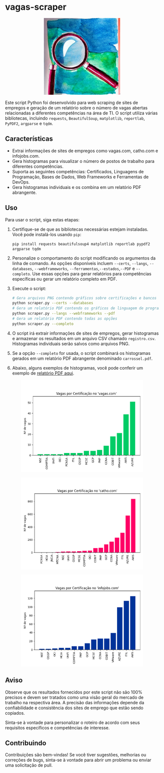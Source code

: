 # vagas-scraper

<p align="center"><a href="https://joaopedrolourencoaffonso.github.io/vagas-scraper/"><img src="https://github.com/joaopedrolourencoaffonso/vagas-scraper/blob/master/logo.jpeg?raw=true" width="250" height="250"></a></p>

Este script Python foi desenvolvido para web scraping de sites de empregos e geração de um relatório sobre o número de vagas abertas relacionadas a diferentes competências na área de TI. O script utiliza várias bibliotecas, incluindo `requests`, `BeautifulSoup`, `matplotlib`, `reportlab`, `PyPDF2`, `argparse` e `tqdm`.

## Características

- Extrai informações de sites de empregos como vagas.com, catho.com e infojobs.com.
- Gera histogramas para visualizar o número de postos de trabalho para diferentes competências.
- Suporta as seguintes competências: Certificados, Linguagens de Programação, Bases de Dados, Web Frameworks e Ferramentas de DevOps.
- Gera histogramas individuais e os combina em um relatório PDF abrangente.

## Uso

Para usar o script, siga estas etapas:

1. Certifique-se de que as bibliotecas necessárias estejam instaladas. Você pode instalá-los usando `pip`:
    ```
    pip install requests beautifulsoup4 matplotlib reportlab pypdf2 argparse tqdm
    ```

2. Personalize o comportamento do script modificando os argumentos da linha de comando. As opções disponíveis incluem `--certs`, `--langs`, `--databases`, `--webframeworks`, `--ferramentas`,`--estados`,`--PDF` e `--completo`. Use essas opções para gerar relatórios para competências específicas ou gerar um relatório completo em PDF.

3. Execute o script:
    ```bash
    # Gera arquivos PNG contendo gráficos sobre certificações e bancos de dados mais requisitados
    python scraper.py --certs --databases
    # Gera um relatório PDF contendo os gráficos de linguagem de programação e framework web
    python scraper.py --langs --webframeworks --pdf
    # Gera um relatório PDF contendo todas as opções
    python scraper.py --completo
    ```

4. O script irá extrair informações de sites de empregos, gerar histogramas e armazenar os resultados em um arquivo CSV chamado `registro.csv`. Histogramas individuais serão salvos como arquivos PNG.

5. Se a opção `--completo` for usada, o script combinará os histogramas gerados em um relatório PDF abrangente denominado `carrossel.pdf`.

6. Abaixo, alguns exemplos de histogramas, você pode conferir um exemplo de [relatório PDF aqui](https://github.com/joaopedrolourencoaffonso/vagas-scraper/blob/master/PDFs/carrossel.pdf).

<p align="center">
  <img src="https://raw.githubusercontent.com/joaopedrolourencoaffonso/vagas-scraper/master/graficos/certificados-vagas.png" alt="Vagas por certificado no 'vagas'" style="width:400px;height:300px;">
    
<p align="center">
  <img src="https://raw.githubusercontent.com/joaopedrolourencoaffonso/vagas-scraper/master/graficos/certificados-catho.png" alt="Vagas por certificado na Catho" style="width:400px;height:300px;">

<p align="center">
  <img src="https://raw.githubusercontent.com/joaopedrolourencoaffonso/vagas-scraper/master/graficos/certificados-infojobs.png" alt="Vagas por linguagem no 'vagas'" style="width:400px;height:300px;">

## Aviso

Observe que os resultados fornecidos por este script não são 100% precisos e devem ser tratados como uma visão geral do mercado de trabalho na respectiva área. A precisão das informações depende da confiabilidade e consistência dos sites de emprego que estão sendo copiados.

Sinta-se à vontade para personalizar o roteiro de acordo com seus requisitos específicos e competências de interesse.

## Contribuindo

Contribuições são bem-vindas! Se você tiver sugestões, melhorias ou correções de bugs, sinta-se à vontade para abrir um problema ou enviar uma solicitação de pull.
